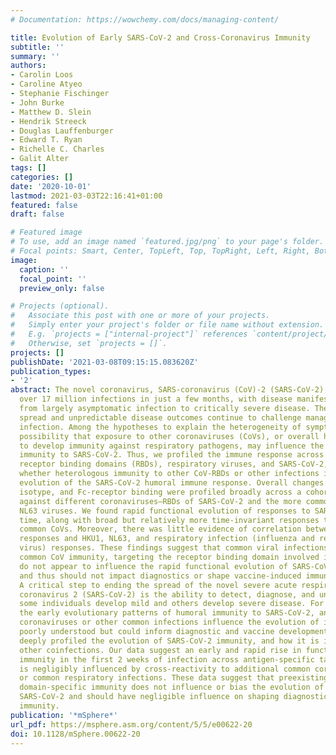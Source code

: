 ```yaml
---
# Documentation: https://wowchemy.com/docs/managing-content/

title: Evolution of Early SARS-CoV-2 and Cross-Coronavirus Immunity
subtitle: ''
summary: ''
authors:
- Carolin Loos
- Caroline Atyeo
- Stephanie Fischinger
- John Burke
- Matthew D. Slein
- Hendrik Streeck
- Douglas Lauffenburger
- Edward T. Ryan
- Richelle C. Charles
- Galit Alter
tags: []
categories: []
date: '2020-10-01'
lastmod: 2021-03-03T22:16:41+01:00
featured: false
draft: false

# Featured image
# To use, add an image named `featured.jpg/png` to your page's folder.
# Focal points: Smart, Center, TopLeft, Top, TopRight, Left, Right, BottomLeft, Bottom, BottomRight.
image:
  caption: ''
  focal_point: ''
  preview_only: false

# Projects (optional).
#   Associate this post with one or more of your projects.
#   Simply enter your project's folder or file name without extension.
#   E.g. `projects = ["internal-project"]` references `content/project/deep-learning/index.md`.
#   Otherwise, set `projects = []`.
projects: []
publishDate: '2021-03-08T09:15:15.083620Z'
publication_types:
- '2'
abstract: The novel coronavirus, SARS-coronavirus (CoV)-2 (SARS-CoV-2), has caused
  over 17 million infections in just a few months, with disease manifestations ranging
  from largely asymptomatic infection to critically severe disease. The remarkable
  spread and unpredictable disease outcomes continue to challenge management of this
  infection. Among the hypotheses to explain the heterogeneity of symptoms is the
  possibility that exposure to other coronaviruses (CoVs), or overall higher capability
  to develop immunity against respiratory pathogens, may influence the evolution of
  immunity to SARS-CoV-2. Thus, we profiled the immune response across multiple coronavirus
  receptor binding domains (RBDs), respiratory viruses, and SARS-CoV-2, to determine
  whether heterologous immunity to other CoV-RBDs or other infections influenced the
  evolution of the SARS-CoV-2 humoral immune response. Overall changes in subclass,
  isotype, and Fc-receptor binding were profiled broadly across a cohort of 43 individuals
  against different coronaviruses—RBDs of SARS-CoV-2 and the more common HKU1 and
  NL63 viruses. We found rapid functional evolution of responses to SARS-CoV-2 over
  time, along with broad but relatively more time-invariant responses to the more
  common CoVs. Moreover, there was little evidence of correlation between SARS-CoV-2
  responses and HKU1, NL63, and respiratory infection (influenza and respiratory syncytial
  virus) responses. These findings suggest that common viral infections including
  common CoV immunity, targeting the receptor binding domain involved in viral infection,
  do not appear to influence the rapid functional evolution of SARS-CoV-2 immunity,
  and thus should not impact diagnostics or shape vaccine-induced immunity. IMPORTANCE
  A critical step to ending the spread of the novel severe acute respiratory syndrome
  coronavirus 2 (SARS-CoV-2) is the ability to detect, diagnose, and understand why
  some individuals develop mild and others develop severe disease. For example, defining
  the early evolutionary patterns of humoral immunity to SARS-CoV-2, and whether prevalent
  coronaviruses or other common infections influence the evolution of immunity, remains
  poorly understood but could inform diagnostic and vaccine development. Here, we
  deeply profiled the evolution of SARS-CoV-2 immunity, and how it is influenced by
  other coinfections. Our data suggest an early and rapid rise in functional humoral
  immunity in the first 2 weeks of infection across antigen-specific targets, which
  is negligibly influenced by cross-reactivity to additional common coronaviruses
  or common respiratory infections. These data suggest that preexisting receptor binding
  domain-specific immunity does not influence or bias the evolution of immunity to
  SARS-CoV-2 and should have negligible influence on shaping diagnostic or vaccine-induced
  immunity.
publication: '*mSphere*'
url_pdf: https://msphere.asm.org/content/5/5/e00622-20
doi: 10.1128/mSphere.00622-20
---
```

